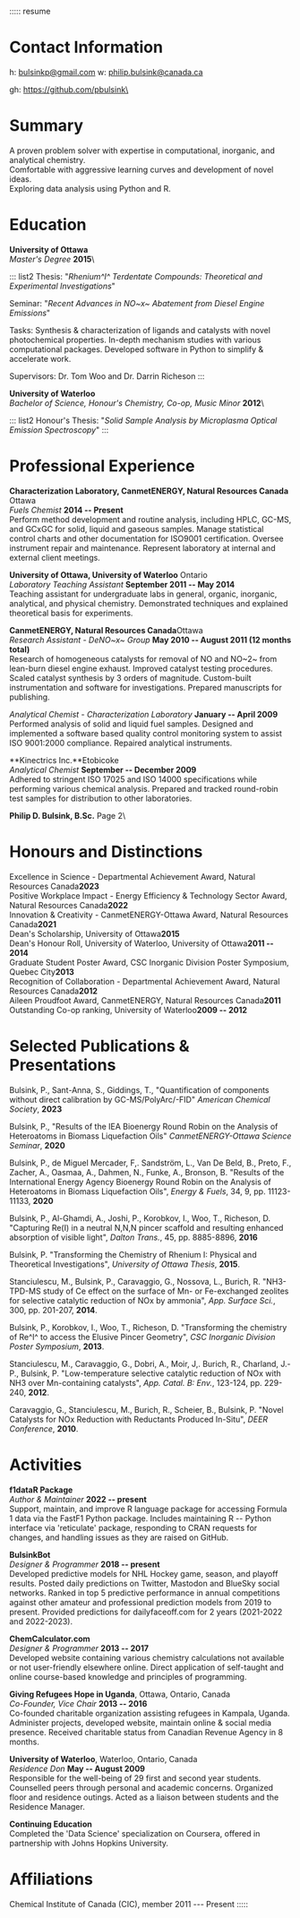 ::::: resume
# Contact Information

h: bulsinkp@gmail.com w: philip.bulsink@canada.ca

gh: https://github.com/pbulsink\

# Summary

A proven problem solver with expertise in computational, inorganic, and
analytical chemistry.\
Comfortable with aggressive learning curves and development of novel
ideas.\
Exploring data analysis using Python and R.

# Education

**University of Ottawa**\
*Master's Degree* **2015**\

::: list2
Thesis: "*Rhenium^I^ Terdentate Compounds: Theoretical and Experimental
Investigations*"

Seminar: "*Recent Advances in NO~x~ Abatement from Diesel Engine
Emissions*"

Tasks: Synthesis & characterization of ligands and catalysts with novel
photochemical properties. In-depth mechanism studies with various
computational packages. Developed software in Python to simplify &
accelerate work.

Supervisors: Dr. Tom Woo and Dr. Darrin Richeson
:::

**University of Waterloo**\
*Bachelor of Science, Honour's Chemistry, Co-op, Music Minor* **2012**\

::: list2
Honour's Thesis: "*Solid Sample Analysis by Microplasma Optical Emission
Spectroscopy*"
:::

# Professional Experience

**Characterization Laboratory, CanmetENERGY, Natural Resources Canada**
Ottawa\
*Fuels Chemist* **2014 -- Present**\
Perform method development and routine analysis, including HPLC, GC-MS,
and GCxGC for solid, liquid and gaseous samples. Manage statistical
control charts and other documentation for ISO9001 certification.
Oversee instrument repair and maintenance. Represent laboratory at
internal and external client meetings.

**University of Ottawa, University of Waterloo** Ontario\
*Laboratory Teaching Assistant* **September 2011 -- May 2014**\
Teaching assistant for undergraduate labs in general, organic,
inorganic, analytical, and physical chemistry. Demonstrated techniques
and explained theoretical basis for experiments.

**CanmetENERGY, Natural Resources Canada**Ottawa\
*Research Assistant - DeNO~x~ Group* **May 2010 -- August 2011 (12
months total)**\
Research of homogeneous catalysts for removal of NO and NO~2~ from
lean-burn diesel engine exhaust. Improved catalyst testing procedures.
Scaled catalyst synthesis by 3 orders of magnitude. Custom-built
instrumentation and software for investigations. Prepared manuscripts
for publishing.

*Analytical Chemist - Characterization Laboratory* **January -- April
2009**\
Performed analysis of solid and liquid fuel samples. Designed and
implemented a software based quality control monitoring system to assist
ISO 9001:2000 compliance. Repaired analytical instruments.

**Kinectrics Inc.**Etobicoke\
*Analytical Chemist* **September -- December 2009**\
Adhered to stringent ISO 17025 and ISO 14000 specifications while
performing various chemical analysis. Prepared and tracked round-robin
test samples for distribution to other laboratories.

**Philip D. Bulsink, B.Sc.** Page 2\

# Honours and Distinctions

Excellence in Science - Departmental Achievement Award, Natural
Resources Canada**2023**\
Positive Workplace Impact - Energy Efficiency & Technology Sector Award,
Natural Resources Canada**2022**\
Innovation & Creativity - CanmetENERGY-Ottawa Award, Natural Resources
Canada**2021**\
Dean's Scholarship, University of Ottawa**2015**\
Dean's Honour Roll, University of Waterloo, University of Ottawa**2011
-- 2014**\
Graduate Student Poster Award, CSC Inorganic Division Poster Symposium,
Quebec City**2013**\
Recognition of Collaboration - Departmental Achievement Award, Natural
Resources Canada**2012**\
Aileen Proudfoot Award, CanmetENERGY, Natural Resources Canada**2011**\
Outstanding Co-op ranking, University of Waterloo**2009 -- 2012**

# Selected Publications & Presentations

Bulsink, P., Sant-Anna, S., Giddings, T., "Quantification of components
without direct calibration by GC-MS/PolyArc/-FID" *American Chemical
Society*, **2023**

Bulsink, P., "Results of the IEA Bioenergy Round Robin on the Analysis
of Heteroatoms in Biomass Liquefaction Oils" *CanmetENERGY-Ottawa
Science Seminar*, **2020**

Bulsink, P., de Miguel Mercader, F,. Sandström, L., Van De Beld, B.,
Preto, F., Zacher, A., Oasmaa, A., Dahmen, N., Funke, A., Bronson, B.
"Results of the International Energy Agency Bioenergy Round Robin on the
Analysis of Heteroatoms in Biomass Liquefaction Oils", *Energy & Fuels*,
34, 9, pp. 11123-11133, **2020**

Bulsink, P., Al-Ghamdi, A., Joshi, P., Korobkov, I., Woo, T., Richeson,
D. "Capturing Re(I) in a neutral N,N,N pincer scaffold and resulting
enhanced absorption of visible light", *Dalton Trans.*, 45, pp.
8885-8896, **2016**

Bulsink, P. "Transforming the Chemistry of Rhenium I: Physical and
Theoretical Investigations", *University of Ottawa Thesis*, **2015**.

Stanciulescu, M., Bulsink, P., Caravaggio, G., Nossova, L., Burich, R.
"NH3-TPD-MS study of Ce effect on the surface of Mn- or Fe-exchanged
zeolites for selective catalytic reduction of NOx by ammonia", *App.
Surface Sci.*, 300, pp. 201-207, **2014**.

Bulsink, P., Korobkov, I., Woo, T., Richeson, D. "Transforming the
chemistry of Re^I^ to access the Elusive Pincer Geometry", *CSC
Inorganic Division Poster Symposium*, **2013**.

Stanciulescu, M., Caravaggio, G., Dobri, A., Moir, J,. Burich, R.,
Charland, J.-P., Bulsink, P. "Low-temperature selective catalytic
reduction of NOx with NH3 over Mn-containing catalysts", *App. Catal. B:
Env.*, 123-124, pp. 229-240, **2012**.

Caravaggio, G., Stanciulescu, M., Burich, R., Scheier, B., Bulsink, P.
"Novel Catalysts for NOx Reduction with Reductants Produced In-Situ",
*DEER Conference*, **2010**.

# Activities

**f1dataR Package**\
*Author & Maintainer* **2022 -- present**\
Support, maintain, and improve R language package for accessing Formula
1 data via the FastF1 Python package. Includes maintaining R -- Python
interface via 'reticulate' package, responding to CRAN requests for
changes, and handling issues as they are raised on GitHub.

**BulsinkBot**\
*Designer & Programmer* **2018 -- present**\
Developed predictive models for NHL Hockey game, season, and playoff
results. Posted daily predictions on Twitter, Mastodon and BlueSky
social networks. Ranked in top 5 predictive performance in annual
competitions against other amateur and professional prediction models
from 2019 to present. Provided predictions for dailyfaceoff.com for 2
years (2021-2022 and 2022-2023).

**ChemCalculator.com**\
*Designer & Programmer* **2013 -- 2017**\
Developed website containing various chemistry calculations not
available or not user-friendly elsewhere online. Direct application of
self-taught and online course-based knowledge and principles of
programming.

**Giving Refugees Hope in Uganda**, Ottawa, Ontario, Canada\
*Co-Founder, Vice Chair* **2013 -- 2016**\
Co-founded charitable organization assisting refugees in Kampala,
Uganda. Administer projects, developed website, maintain online & social
media presence. Received charitable status from Canadian Revenue Agency
in 8 months.

**University of Waterloo**, Waterloo, Ontario, Canada\
*Residence Don* **May -- August 2009**\
Responsible for the well-being of 29 first and second year students.
Counselled peers through personal and academic concerns. Organized floor
and residence outings. Acted as a liaison between students and the
Residence Manager.

**Continuing Education**\
Completed the 'Data Science' specialization on Coursera, offered in
partnership with Johns Hopkins University.

# Affiliations

Chemical Institute of Canada (CIC), member 2011 --- Present
:::::
